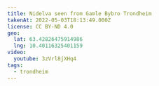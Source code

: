 ```yaml
---
title: Nidelva seen from Gamle Bybro Trondheim
takenAt: 2022-05-03T18:13:49.000Z
license: CC BY-ND 4.0
geo:
  lat: 63.42826475914986
  lng: 10.40116325401159
video:
  youtube: 3zVrl8jXHq4
tags:
  - trondheim
---
```

